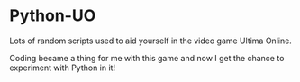 # Python-UO

Lots of random scripts used to aid yourself in the video game Ultima Online.

Coding became a thing for me with this game and now I get the chance to experiment with Python in it!
